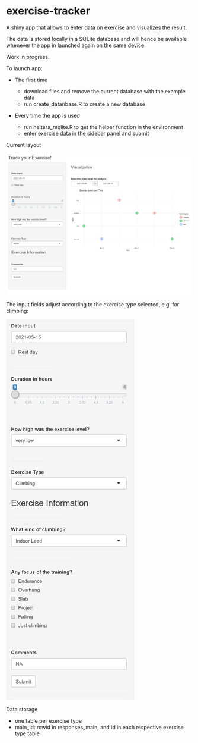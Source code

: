 # exercise-tracker

A shiny app that allows to enter data on exercise and visualizes the result.

The data is stored locally in a SQLite database and will hence be available whenever the app in launched again on the same device.

Work in progress.

To launch app: 
- The first time
  - download files and remove the current database with the example data
  - run create_datanbase.R to create a new database

- Every time the app is used
  - run helters_rsqlite.R to get the helper function in the environment
  - enter exercise data in the sidebar panel and submit

Current layout

![Picture1](https://github.com/sophchl/exercise-tracker/blob/master/documentation/pic1.jpg?raw=true)

The input fields adjust according to the exercise type selected, e.g. for climbing:

![Picture1](https://github.com/sophchl/exercise-tracker/blob/master/documentation/pic2.jpg?raw=true)

Data storage
- one table per exercise type
- main_id: rowid in responses_main, and id in each respective exercise type table
